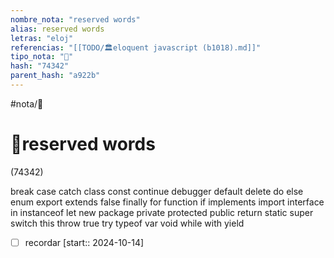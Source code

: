 ```yaml
---
nombre_nota: "reserved words"
alias: reserved words
letras: "eloj"
referencias: "[[TODO/🏛️eloquent javascript (b1018).md]]"
tipo_nota: "📑"
hash: "74342"
parent_hash: "a922b"
---
```


#nota/📑

# 📑reserved words
<div class="hash">(74342)</div>


break case catch class const continue debugger default
delete do else enum export extends false finally for
function if implements import interface in instanceof let
new package private protected public return static super
switch this throw true try typeof var void while with yield

- [ ] recordar  [start:: 2024-10-14]
